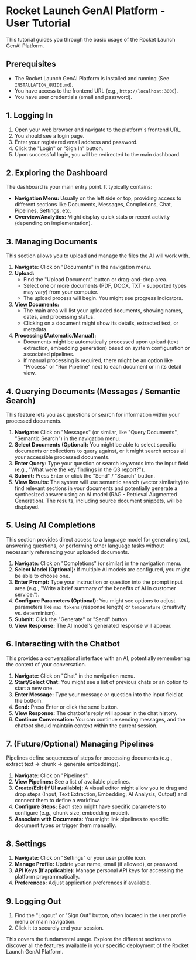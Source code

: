 # Rocket Launch GenAI Platform - User Tutorial

This tutorial guides you through the basic usage of the Rocket Launch GenAI Platform.

## Prerequisites

- The Rocket Launch GenAI Platform is installed and running (See `INSTALLATION_GUIDE.md`).
- You have access to the frontend URL (e.g., `http://localhost:3000`).
- You have user credentials (email and password).

## 1. Logging In

1.  Open your web browser and navigate to the platform's frontend URL.
2.  You should see a login page.
3.  Enter your registered email address and password.
4.  Click the "Login" or "Sign In" button.
5.  Upon successful login, you will be redirected to the main dashboard.

## 2. Exploring the Dashboard

The dashboard is your main entry point. It typically contains:

-   **Navigation Menu:** Usually on the left side or top, providing access to different sections like Documents, Messages, Completions, Chat, Pipelines, Settings, etc.
-   **Overview/Analytics:** Might display quick stats or recent activity (depending on implementation).

## 3. Managing Documents

This section allows you to upload and manage the files the AI will work with.

1.  **Navigate:** Click on "Documents" in the navigation menu.
2.  **Upload:**
    -   Find the "Upload Document" button or drag-and-drop area.
    -   Select one or more documents (PDF, DOCX, TXT - supported types may vary) from your computer.
    -   The upload process will begin. You might see progress indicators.
3.  **View Documents:**
    -   The main area will list your uploaded documents, showing names, dates, and processing status.
    -   Clicking on a document might show its details, extracted text, or metadata.
4.  **Processing (Automatic/Manual):**
    -   Documents might be automatically processed upon upload (text extraction, embedding generation) based on system configuration or associated pipelines.
    -   If manual processing is required, there might be an option like "Process" or "Run Pipeline" next to each document or in its detail view.

## 4. Querying Documents (Messages / Semantic Search)

This feature lets you ask questions or search for information within your processed documents.

1.  **Navigate:** Click on "Messages" (or similar, like "Query Documents", "Semantic Search") in the navigation menu.
2.  **Select Documents (Optional):** You might be able to select specific documents or collections to query against, or it might search across all your accessible processed documents.
3.  **Enter Query:** Type your question or search keywords into the input field (e.g., "What were the key findings in the Q3 report?").
4.  **Submit:** Press Enter or click the "Send" / "Search" button.
5.  **View Results:** The system will use semantic search (vector similarity) to find relevant sections in your documents and potentially generate a synthesized answer using an AI model (RAG - Retrieval Augmented Generation). The results, including source document snippets, will be displayed.

## 5. Using AI Completions

This section provides direct access to a language model for generating text, answering questions, or performing other language tasks without necessarily referencing your uploaded documents.

1.  **Navigate:** Click on "Completions" (or similar) in the navigation menu.
2.  **Select Model (Optional):** If multiple AI models are configured, you might be able to choose one.
3.  **Enter Prompt:** Type your instruction or question into the prompt input area (e.g., "Write a brief summary of the benefits of AI in customer service.").
4.  **Configure Parameters (Optional):** You might see options to adjust parameters like `max tokens` (response length) or `temperature` (creativity vs. determinism).
5.  **Submit:** Click the "Generate" or "Send" button.
6.  **View Response:** The AI model's generated response will appear.

## 6. Interacting with the Chatbot

This provides a conversational interface with an AI, potentially remembering the context of your conversation.

1.  **Navigate:** Click on "Chat" in the navigation menu.
2.  **Start/Select Chat:** You might see a list of previous chats or an option to start a new one.
3.  **Enter Message:** Type your message or question into the input field at the bottom.
4.  **Send:** Press Enter or click the send button.
5.  **View Response:** The chatbot's reply will appear in the chat history.
6.  **Continue Conversation:** You can continue sending messages, and the chatbot should maintain context within the current session.

## 7. (Future/Optional) Managing Pipelines

Pipelines define sequences of steps for processing documents (e.g., extract text -> chunk -> generate embeddings).

1.  **Navigate:** Click on "Pipelines".
2.  **View Pipelines:** See a list of available pipelines.
3.  **Create/Edit (If UI available):** A visual editor might allow you to drag and drop steps (Input, Text Extraction, Embedding, AI Analysis, Output) and connect them to define a workflow.
4.  **Configure Steps:** Each step might have specific parameters to configure (e.g., chunk size, embedding model).
5.  **Associate with Documents:** You might link pipelines to specific document types or trigger them manually.

## 8. Settings

1.  **Navigate:** Click on "Settings" or your user profile icon.
2.  **Manage Profile:** Update your name, email (if allowed), or password.
3.  **API Keys (If applicable):** Manage personal API keys for accessing the platform programmatically.
4.  **Preferences:** Adjust application preferences if available.

## 9. Logging Out

1.  Find the "Logout" or "Sign Out" button, often located in the user profile menu or main navigation.
2.  Click it to securely end your session.

This covers the fundamental usage. Explore the different sections to discover all the features available in your specific deployment of the Rocket Launch GenAI Platform. 